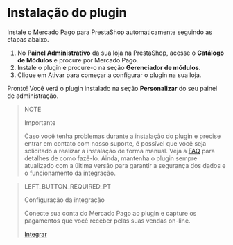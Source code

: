 # Instalação do plugin
 
Instale o Mercado Pago para PrestaShop automaticamente seguindo as etapas abaixo.
 
1. No **Painel Administrativo** da sua loja na PrestaShop, acesse o **Catálogo de Módulos** e procure por Mercado Pago.
2. Instale o plugin e procure-o na seção **Gerenciador de módulos**.
3. Clique em Ativar para começar a configurar o plugin na sua loja.
 
Pronto! Você verá o plugin instalado na seção **Personalizar** do seu painel de administração.
 
> NOTE
>
> Importante
>
> Caso você tenha problemas durante a instalação do plugin e precise entrar em contato com nosso suporte, é possível que você seja solicitado a realizar a instalação de forma manual. Veja a [FAQ](https://www.mercadopago[FAKER][URL][DOMAIN]/developers/pt/guides/plugins/prestashop/faq) para detalhes de como fazê-lo. Ainda, mantenha o plugin sempre atualizado com a última versão para garantir a segurança dos dados e o funcionamento da integração.
  
> LEFT_BUTTON_REQUIRED_PT
>
> Configuração da integração
>
> Conecte sua conta do Mercado Pago ao plugin e capture os pagamentos que você receber pelas suas vendas on-line.
>
> [Integrar](https://www.mercadopago[FAKER][URL][DOMAIN]/developers/pt/guides/plugins/prestashop/integration)